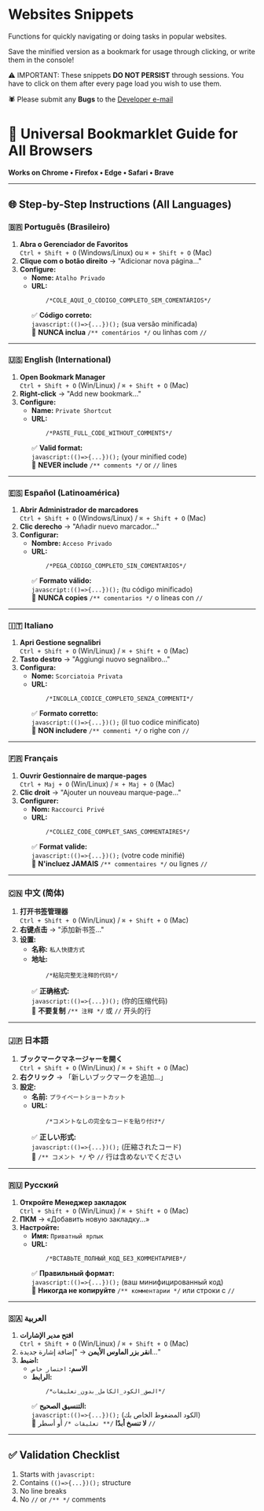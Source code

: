 # Websites Snippets

Functions for quickly navigating or doing tasks in popular websites.

Save the minified version as a bookmark for usage through clicking, or write them in the console!

⚠ IMPORTANT: These snippets **DO NOT PERSIST** through sessions. You have to click on them after every page load you wish to use them.

🕷 Please submit any **Bugs** to the [Developer e-mail](mailto:aron.programador@gmail.com)

# 📘 Universal Bookmarklet Guide for All Browsers

**Works on Chrome • Firefox • Edge • Safari • Brave**

---

## 🌐 Step-by-Step Instructions (All Languages)

### 🇧🇷 Português (Brasileiro)

1. **Abra o Gerenciador de Favoritos**  
   `Ctrl + Shift + O` (Windows/Linux) ou `⌘ + Shift + O` (Mac)
2. **Clique com o botão direito** → "Adicionar nova página..."
3. **Configure:**
    - **Nome:** `Atalho Privado`
    - **URL:**
        ```
            /*COLE_AQUI_O_CÓDIGO_COMPLETO_SEM_COMENTÁRIOS*/
        ```
        ✅ **Código correto:**  
         `javascript:(()=>{...})();` (sua versão minificada)  
         🚫 **NUNCA inclua** `/** comentários */` ou linhas com `//`

---

### 🇺🇸 English (International)

1. **Open Bookmark Manager**  
   `Ctrl + Shift + O` (Win/Linux) / `⌘ + Shift + O` (Mac)
2. **Right-click** → "Add new bookmark..."
3. **Configure:**
    - **Name:** `Private Shortcut`
    - **URL:**
        ```
            /*PASTE_FULL_CODE_WITHOUT_COMMENTS*/
        ```
        ✅ **Valid format:**  
         `javascript:(()=>{...})();` (your minified code)  
         🚫 **NEVER include** `/** comments */` or `//` lines

---

### 🇪🇸 Español (Latinoamérica)

1. **Abrir Administrador de marcadores**  
   `Ctrl + Shift + O` (Windows/Linux) / `⌘ + Shift + O` (Mac)
2. **Clic derecho** → "Añadir nuevo marcador..."
3. **Configurar:**
    - **Nombre:** `Acceso Privado`
    - **URL:**
        ```
            /*PEGA_CÓDIGO_COMPLETO_SIN_COMENTARIOS*/
        ```
        ✅ **Formato válido:**  
         `javascript:(()=>{...})();` (tu código minificado)  
         🚫 **NUNCA copies** `/** comentarios */` o líneas con `//`

---

### 🇮🇹 Italiano

1. **Apri Gestione segnalibri**  
   `Ctrl + Shift + O` (Win/Linux) / `⌘ + Shift + O` (Mac)
2. **Tasto destro** → "Aggiungi nuovo segnalibro..."
3. **Configura:**
    - **Nome:** `Scorciatoia Privata`
    - **URL:**
        ```
            /*INCOLLA_CODICE_COMPLETO_SENZA_COMMENTI*/
        ```
        ✅ **Formato corretto:**  
         `javascript:(()=>{...})();` (il tuo codice minificato)  
         🚫 **NON includere** `/** commenti */` o righe con `//`

---

### 🇫🇷 Français

1. **Ouvrir Gestionnaire de marque-pages**  
   `Ctrl + Maj + O` (Win/Linux) / `⌘ + Maj + O` (Mac)
2. **Clic droit** → "Ajouter un nouveau marque-page..."
3. **Configurer:**
    - **Nom:** `Raccourci Privé`
    - **URL:**
        ```
            /*COLLEZ_CODE_COMPLET_SANS_COMMENTAIRES*/
        ```
        ✅ **Format valide:**  
         `javascript:(()=>{...})();` (votre code minifié)  
         🚫 **N'incluez JAMAIS** `/** commentaires */` ou lignes `//`

---

### 🇨🇳 中文 (简体)

1. **打开书签管理器**  
   `Ctrl + Shift + O` (Win/Linux) / `⌘ + Shift + O` (Mac)
2. **右键点击** → "添加新书签..."
3. **设置:**
    - **名称:** `私人快捷方式`
    - **地址:**
        ```
            /*粘贴完整无注释的代码*/
        ```
        ✅ **正确格式:**  
         `javascript:(()=>{...})();` (你的压缩代码)  
         🚫 **不要复制** `/** 注释 */` 或 `//` 开头的行

---

### 🇯🇵 日本語

1. **ブックマークマネージャーを開く**  
   `Ctrl + Shift + O` (Win/Linux) / `⌘ + Shift + O` (Mac)
2. **右クリック** → 「新しいブックマークを追加...」
3. **設定:**
    - **名前:** `プライベートショートカット`
    - **URL:**
        ```
            /*コメントなしの完全なコードを貼り付け*/
        ```
        ✅ **正しい形式:**  
         `javascript:(()=>{...})();` (圧縮されたコード)  
         🚫 `/** コメント */` や `//` 行は含めないでください

---

### 🇷🇺 Русский

1. **Откройте Менеджер закладок**  
   `Ctrl + Shift + O` (Win/Linux) / `⌘ + Shift + O` (Mac)
2. **ПКМ** → «Добавить новую закладку...»
3. **Настройте:**
    - **Имя:** `Приватный ярлык`
    - **URL:**
        ```
            /*ВСТАВЬТЕ_ПОЛНЫЙ_КОД_БЕЗ_КОММЕНТАРИЕВ*/
        ```
        ✅ **Правильный формат:**  
         `javascript:(()=>{...})();` (ваш минифицированный код)  
         🚫 **Никогда не копируйте** `/** комментарии */` или строки с `//`

---

### 🇸🇦 العربية

1. **افتح مدير الإشارات**  
   `Ctrl + Shift + O` (Win/Linux) / `⌘ + Shift + O` (Mac)
2. **انقر بزر الماوس الأيمن** → "إضافة إشارة جديدة..."
3. **اضبط:**
    - **الاسم:** `اختصار خاص`
    - **الرابط:**
        ```
            /*الصق_الكود_الكامل_بدون_تعليقات*/
        ```
        ✅ **التنسيق الصحيح:**  
         `javascript:(()=>{...})();` (الكود المضغوط الخاص بك)  
         🚫 **لا تنسخ أبدًا** `/** تعليقات */` أو أسطر `//`

---

## ✅ Validation Checklist

1. Starts with `javascript:`
2. Contains `(()=>{...})();` structure
3. No line breaks
4. No `//` or `/** */` comments
